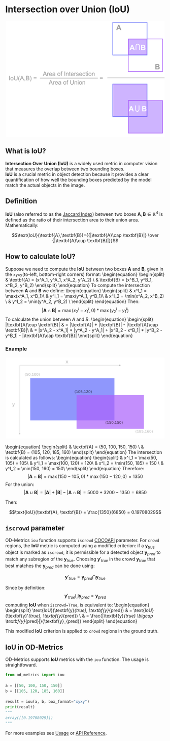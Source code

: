 # Intersection over Union (IoU)

<p align="center">
<img src="../assets/images/iou.png" alt="drawing" width="500"/></p>

## What is IoU?
**Intersection Over Union (IoU)** is a widely used metric in computer vision that measures the overlap between two bounding boxes.<br>
**IoU** is a crucial metric in object detection because it provides a clear quantification of how well the bounding boxes predicted by the model match the actual objects in the image.



## Definition
**IoU** (also referred to as the [Jaccard Index](https://en.wikipedia.org/wiki/Jaccard_index)) between two boxes $\textbf{A}, \textbf{B} \in \mathbb{R}^4$ is defined as the ratio of their intersection area to their union area.<br>
Mathematically:

$$\text{IoU}(\textbf{A},\textbf{B})={{|\textbf{A}\cap \textbf{B}|} \over {|\textbf{A}\cup \textbf{B}|}}$$

## How to calculate IoU?
Suppose we need to compute the **IoU** between two boxes $\textbf{A}$ and $\textbf{B}$, given in the `xyxy`(to-left, bottom-right corners) format:
\begin{equation}
\begin{split}
& \textbf{A} = (x^A_1, y^A_1, x^A_2, y^A_2) \\
& \textbf{B} = (x^B_1, y^B_1, x^B_2, y^B_2)
\end{split}
\end{equation}
To compute the intersection between $\textbf{A}$ and $\textbf{B}$ we define:
\begin{equation}
\begin{split}
& x^I_1 = \max(x^A_1, x^B_1)\\
& y^I_1 = \max(y^A_1, y^B_1)\\
& x^I_2 = \min(x^A_2, x^B_2) \\
& y^I_2 = \min(y^A_2, y^B_2) \\
\end{split}
\end{equation}
Then:
$$ |\textbf{A}\cap \textbf{B}| = \max(x^I_2 - x^I_1, 0) * \max(y^I_2 - y^I_1) $$
To calculate the union between $A$ and $B$:
\begin{equation}
\begin{split}
|\textbf{A}\cup \textbf{B}| & = |\textbf{A}| + |\textbf{B}| - |\textbf{A}\cap \textbf{B}|\\
& = |x^A_2 - x^A_1| * |y^A_2 - y^A_1| + |x^B_2 - x^B_1| * |y^B_2 - y^B_1| - |\textbf{A}\cap \textbf{B}|
\end{split}
\end{equation}

### Example
<p align="center">
<img src="../assets/images/iou_example.png" alt="drawing" width="500"/></p>

\begin{equation}
\begin{split}
& \textbf{A} = (50, 100, 150, 150) \\
& \textbf{B} = (105, 120, 185, 160)
\end{split}
\end{equation}
The intersection is calculated as follows:
\begin{equation}
\begin{split}
& x^I_1 = \max(50, 105) = 105\\
& y^I_1 = \max(100, 120) = 120\\
& x^I_2 = \min(150, 185) = 150 \\
& y^I_2 = \min(150, 160) = 150\\
\end{split}
\end{equation}
Therefore:
$$ |\textbf{A}\cap \textbf{B}| = \max(150 - 105, 0) * \max(150 - 120, 0) = 1350 $$
For the union:
$$ |\textbf{A}\cup \textbf{B}| = |\textbf{A}| + |\textbf{B}| - |\textbf{A}\cap \textbf{B}| = 5000 + 3200 - 1350 = 6850 $$

Then:

$$\text{IoU}(\textbf{A}, \textbf{B}) = \frac{1350}{6850} = 0.19708029$$


## `iscrowd` parameter
OD-Metrics `iou` function supports `iscrowd` [COCOAPI](https://github.com/cocodataset/cocoapi) parameter.
For `crowd` regions, the **IoU** metric is computed using a modified criterion: if a $\textbf{y}_{true}$ object is marked as `iscrowd`, it is permissible for a detected object $\textbf{y}_{pred}$ to match any subregion of the $\textbf{y}_{true}$. Choosing $\textbf{y}'_{true}$ in the crowd $\textbf{y}_{true}$ that best matches the $\textbf{y}_{pred}$ can be done using:

$$\textbf{y}'_{true} = \textbf{y}_{pred} \bigcap \textbf{y}_{true}$$

Since by definition:
$$ \textbf{y}'_{true} \bigcup \textbf{y}_{pred} = \textbf{y}_{pred}$$
computing **IoU** when `iscrowd=True`, is equivalent to:
\begin{equation}
\begin{split}
\text{IoU}(\textbf{y}_{true}, \textbf{y}_{pred}) & = \text{IoU}(\textbf{y}'_{true}, \textbf{y}_{pred}) 
       \\ & = \frac{|\textbf{y}_{true} \bigcap \textbf{y}_{pred}|}{\textbf{y}_{pred}}
\end{split}
\end{equation}

This modified **IoU** criterion is applied to `crowd` regions in the ground truth.


## IoU in OD-Metrics
OD-Metrics supports **IoU** metrics with the `iou` function. The usage is straightfoward.
```python
from od_metrics import iou

a = [[50, 100, 150, 150]]
b = [[105, 120, 185, 160]]

result = iou(a, b, box_format="xyxy")
print(result)
"""
array([[0.19708029]])
"""
```

For more examples see [Usage](usage.md#iou) or [API Reference](api_reference.md).
